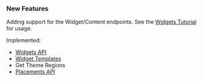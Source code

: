 ### New Features

Adding support for the Widget/Content endpoints. See the [Widgets Tutorial](https://developer.bigcommerce.com/api-docs/store-management/widgets/tutorials/tutorial)
for usage.

Implemented:
- [Widgets API](https://developer.bigcommerce.com/api-reference/store-management/widgets/widget/createwidget)
- [Widget Templates](https://developer.bigcommerce.com/api-reference/store-management/widgets/widget-template/createwidgettemplate)
- Get Theme Regions
- [Placements API](https://developer.bigcommerce.com/api-reference/store-management/widgets/placement/getplacements)